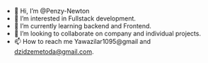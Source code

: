 - 👋 Hi, I’m @Penzy-Newton
- 👀 I’m interested in Fullstack development.
- 🌱 I’m currently learning backend and Frontend.
- 💞️ I’m looking to collaborate on company and individual projects.
- 📫 How to reach me Yawazilar1095@gmail and dzidzemetoda@gmail.com.

<!---
Penzy-Newton/Penzy-Newton is a ✨ special ✨ repository because its `README.md` (this file) appears on your GitHub profile.
You can click the Preview link to take a look at your changes.
--->
